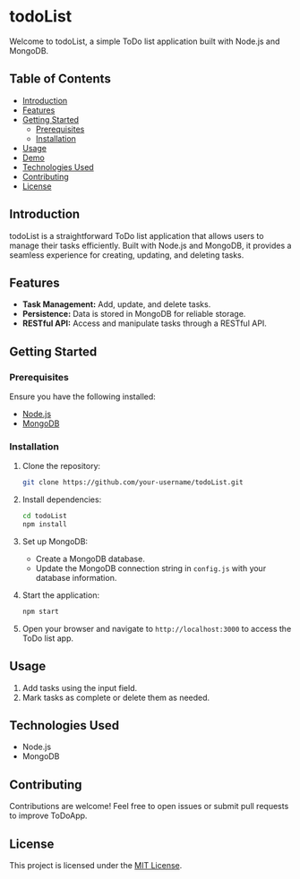 
# todoList

Welcome to todoList, a simple ToDo list application built with Node.js and MongoDB.

## Table of Contents
- [Introduction](#introduction)
- [Features](#features)
- [Getting Started](#getting-started)
  - [Prerequisites](#prerequisites)
  - [Installation](#installation)
- [Usage](#usage)
- [Demo](#demo)
- [Technologies Used](#technologies-used)
- [Contributing](#contributing)
- [License](#license)

## Introduction

todoList is a straightforward ToDo list application that allows users to manage their tasks efficiently. Built with Node.js and MongoDB, it provides a seamless experience for creating, updating, and deleting tasks.

## Features

- **Task Management:** Add, update, and delete tasks.
- **Persistence:** Data is stored in MongoDB for reliable storage.
- **RESTful API:** Access and manipulate tasks through a RESTful API.

## Getting Started

### Prerequisites

Ensure you have the following installed:

- [Node.js](https://nodejs.org/)
- [MongoDB](https://www.mongodb.com/)

### Installation

1. Clone the repository:

   ```bash
   git clone https://github.com/your-username/todoList.git
   ```

2. Install dependencies:

   ```bash
   cd todoList
   npm install
   ```

3. Set up MongoDB:
   - Create a MongoDB database.
   - Update the MongoDB connection string in `config.js` with your database information.

4. Start the application:

   ```bash
   npm start
   ```

5. Open your browser and navigate to `http://localhost:3000` to access the ToDo list app.

## Usage

1. Add tasks using the input field.
2. Mark tasks as complete or delete them as needed.


## Technologies Used

- Node.js
- MongoDB

## Contributing

Contributions are welcome! Feel free to open issues or submit pull requests to improve ToDoApp.

## License

This project is licensed under the [MIT License](LICENSE).
```

